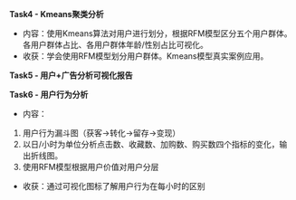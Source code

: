 **Task4 - Kmeans聚类分析**
- 内容：使用Kmeans算法对用户进行划分，根据RFM模型区分五个用户群体。各用户群体占比、各用户群体年龄/性别占比可视化。
- 收获：学会使用RFM模型划分用户群体。Kmeans模型真实案例应用。

**Task5 - 用户+广告分析可视化报告**

**Task6 - 用户行为分析**
- 内容：
1. 用户行为漏斗图（获客->转化->留存->变现）
2. 以日/小时为单位分析点击数、收藏数、加购数、购买数四个指标的变化，输出折线图。
3. 使用RFM模型根据用户价值对用户分层
- 收获：通过可视化图标了解用户行为在每小时的区别
